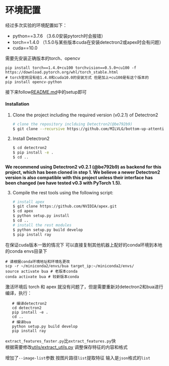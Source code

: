 # 环境配置
经过多次实验的环境配置如下：
- python==3.7.6 （3.6.0安装pytorch时会报错）
- torch==1.4.0 （1.5.0与某些版本cuda在安装detectron2或apex时会有问题）
- cuda==10.0

需要先安装正确版本的torch、opencv
```
pip install torch==1.4.0+cu100 torchvision==0.5.0+cu100 -f https://download.pytorch.org/whl/torch_stable.html
# torch官网没有给1.4.0和cuda10.0的安装方式 但是加上+cu100是有这个版本的
pip install opencv-python

```
接下来follow[README.md](README.md)中的setup即可
#### Installation

1. Clone the project including the required version (v0.2.1) of Detectron2
   ```bash
   # clone the repository inclduing Detectron2(@be792b9) 
   $ git clone --recursive https://github.com/MILVLG/bottom-up-attention.pytorch
   ```
   
2. Install Detectron2
   ```bash
   $ cd detectron2
   $ pip install -e .
   $ cd ..
   ```
**We recommend using Detectron2 v0.2.1 (@be792b9) as backend for this project, which has been cloned in step 1. We believe a newer Detectron2 version is also compatible with this project unless their interface has been changed (we have tested v0.3 with PyTorch 1.5).**
   
3. Compile the rest tools using the following script:

   ```bash
   # install apex
   $ git clone https://github.com/NVIDIA/apex.git
   $ cd apex
   $ python setup.py install
   $ cd ..
   # install the rest modules
   $ python setup.py build develop
   $ pip install ray
   ```

在保证cuda版本一致的情况下 可以直接复制其他机器上配好的conda环境到本地的conda envs目录下
```
# 请根据conda环境地址和环境名更改
scp -r ~/miniconda2/envs/bua target_ip:~/miniconda2/envs/
source activate bua # 老版本conda
conda activate bua # 较新版本conda
```
激活环境后 torch 和 apex 就没有问题了，但是需要重新对detectron2和bua进行编译，执行：
```
   # 编译detectron2
   cd detectron2
   pip install -e .
   cd ..
   # 编译bua
   python setup.py build develop
   pip install ray
```
`extract_features_faster.py`比`extract_features.py`快 \
根据需要修改[utils/extract_utils.py](utils/extract_utils.py) 调整保存特征的内容和格式

增加了`--image-list`参数 按图片路径`list`提取特征 输入是`json`格式的`list`